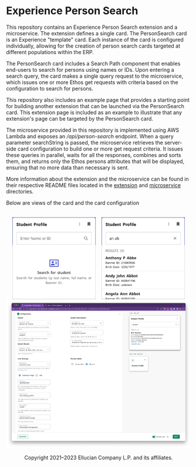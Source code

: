 # Experience Person Search

This repository contains an Experience Person Search extension and a microservice. The extension defines a single card. The PersonSearch card is an Experience "template" card. Each instance of the card is configured individually, allowing for the creation of person search cards targeted at different populations within the ERP.

The PersonSearch card includes a Search Path component that enables end-users to search for persons using names or IDs. Upon entering a search query, the card makes a single query request to the microservice, which issues one or more Ethos get requests with criteria based on the configuration to search for persons.

This repository also includes an example page that provides a starting point for building another extension that can be launched via the PersonSearch card. This extension page is included as an example to illustrate that any extension's page can be targeted by the PersonSearch card.

The microservice provided in this repository is implemented using AWS Lambda and exposes an */api/person-search* endpoint. When a query parameter searchString is passed, the microservice retrieves the server-side card configuration to build one or more get request criteria. It issues these queries in parallel, waits for all the responses, combines and sorts them, and returns only the Ethos persons attributes that will be displayed, ensuring that no more data than necessary is sent.

More information about the extension and the microservice can be found in their respective README files located in the [extension](extension/README.md) and [microservice](microservice/README.md) directories.

Below are views of the card and the card configuration
</br>
</br>

<div style="display: flex; justify-content: space-evenly; width: 100%">
  <img src="extension/docs/images/person-search-empty.png" style="max-width: 45%;"/>
  <img src="extension/docs/images/person-search-results.png" style="max-width: 45%;"/>
</div>
<div style="display: flex; justify-content: space-evenly; width: 100%">
  <img src="extension/docs/images/person-search-configuration.png" style="max-width: 100%;"/>
</div>

<br/>

<div style="display: flex; justify-content: center">
Copyright 2021–2023 Ellucian Company L.P. and its affiliates.
</div>

  
